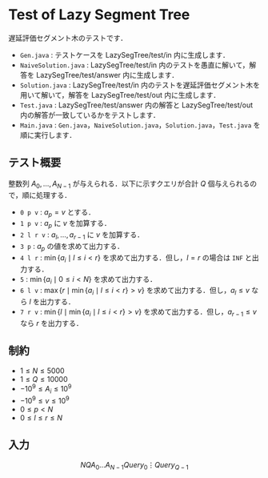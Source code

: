 # Test of Lazy Segment Tree

遅延評価セグメント木のテストです．

- `Gen.java` : テストケースを LazySegTree/test/in 内に生成します．
- `NaiveSolution.java` : LazySegTree/test/in 内のテストを愚直に解いて，解答を LazySegTree/test/answer 内に生成します．
- `Solution.java` : LazySegTree/test/in 内のテストを遅延評価セグメント木を用いて解いて，解答を LazySegTree/test/out 内に生成します．
- `Test.java` : LazySegTree/test/answer 内の解答と LazySegTree/test/out 内の解答が一致しているかをテストします．
- `Main.java` : `Gen.java`，`NaiveSolution.java`，`Solution.java`，`Test.java` を順に実行します．

## テスト概要

整数列 $A_0, \dots, A_{N-1}$ が与えられる．以下に示すクエリが合計 $Q$ 個与えられるので，順に処理する．

- `0 p v` : $a_p = v$ とする．
- `1 p v` : $a_p$ に $v$ を加算する．
- `2 l r v` : $a_l, \dots, a_{r-1}$ に $v$ を加算する．
- `3 p` : $a_p$ の値を求めて出力する．
- `4 l r` : $\min\{a_i\mid l\leq i \lt r\}$ を求めて出力する．但し，$l=r$ の場合は `INF` と出力する．
- `5` : $\min\{a_i\mid 0\leq i \lt N\}$ を求めて出力する．
- `6 l v` : $\max\{r\mid\min\{a_i\mid l\leq i \lt r\}\gt v\}$ を求めて出力する．但し，$a_l\leq v$ なら $l$ を出力する．
- `7 r v` : $\min\{l\mid\min\{a_i\mid l\leq i \lt r\}\gt v\}$ を求めて出力する．但し，$a_{r-1}\leq v$ なら $r$ を出力する．

## 制約

- $1\leq N \leq 5000$
- $1\leq Q \leq 10000$
- $-10^9\leq A_i\leq 10^9$
- $-10^9\leq v\leq 10^9$
- $0\leq p\lt N$
- $0\leq l\leq r\leq N$

## 入力

```math
N Q
A_{0} \dots A_{N-1}
Query_{0}
\vdots
Query_{Q-1}
```
